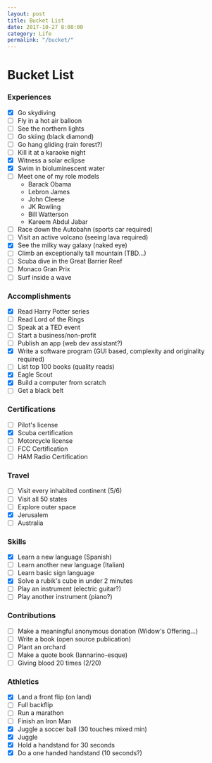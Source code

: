 ```yaml
---
layout: post
title: Bucket List
date: 2017-10-27 8:00:00
category: Life
permalink: "/bucket/"
---
```


# Bucket List

### Experiences
- [x] Go skydiving
- [ ] Fly in a hot air balloon
- [ ] See the northern lights
- [ ] Go skiing (black diamond)
- [ ] Go hang gliding (rain forest?)
- [ ] Kill it at a karaoke night
- [x] Witness a solar eclipse
- [x] Swim in bioluminescent water
- [ ] Meet one of my role models
    - Barack Obama
    - Lebron James
    - John Cleese
    - JK Rowling
    - Bill Watterson
    - Kareem Abdul Jabar
- [ ] Race down the Autobahn (sports car required)
- [ ] Visit an active volcano (seeing lava required)
- [x] See the milky way galaxy (naked eye)
- [ ] Climb an exceptionally tall mountain (TBD...)
- [ ] Scuba dive in the Great Barrier Reef
- [ ] Monaco Gran Prix
- [ ] Surf inside a wave

### Accomplishments
- [x] Read Harry Potter series
- [ ] Read Lord of the Rings
- [ ] Speak at a TED event
- [ ] Start a business/non-profit
- [ ] Publish an app (web dev assistant?)
- [x] Write a software program (GUI based, complexity and originality required)
- [ ] List top 100 books (quality reads)
- [x] Eagle Scout
- [x] Build a computer from scratch
- [ ] Get a black belt

### Certifications
- [ ] Pilot's license
- [x] Scuba certification
- [ ] Motorcycle license
- [ ] FCC Certification
- [ ] HAM Radio Certification

### Travel
- [ ] Visit every inhabited continent (5/6)
- [ ] Visit all 50 states
- [ ] Explore outer space
- [x] Jerusalem
- [ ] Australia

### Skills
- [x] Learn a new language (Spanish)
- [ ] Learn another new language (Italian)
- [ ] Learn basic sign language
- [x] Solve a rubik's cube in under 2 minutes
- [ ] Play an instrument (electric guitar?)
- [ ] Play another instrument (piano?)

### Contributions
- [ ] Make a meaningful anonymous donation (Widow's Offering...)
- [ ] Write a book (open source publication)
- [ ] Plant an orchard
- [ ] Make a quote book (Iannarino-esque)
- [ ] Giving blood 20 times (2/20)

### Athletics
- [x] Land a front flip (on land)
- [ ] Full backflip
- [ ] Run a marathon
- [ ] Finish an Iron Man
- [x] Juggle a soccer ball (30 touches mixed min)
- [x] Juggle
- [x] Hold a handstand for 30 seconds
- [x] Do a one handed handstand (10 seconds?)
